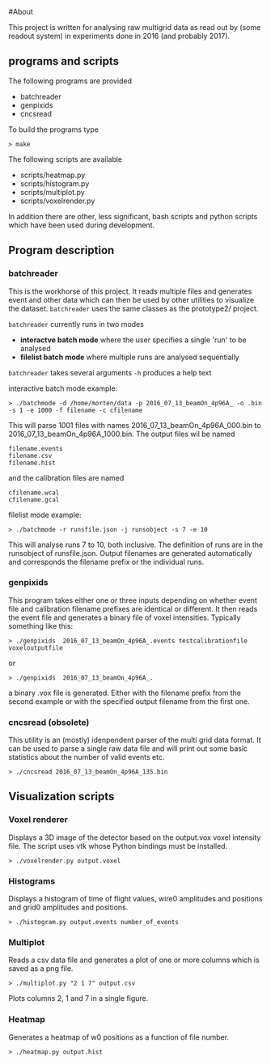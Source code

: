 #About

This project is written for analysing raw multigrid data as read out by
(some readout system) in experiments done in 2016 (and probably 2017).

## programs and scripts

The following programs are provided

 * batchreader
 * genpixids
 * cncsread

 To build the programs type

 `> make`

The following scripts are available

 * scripts/heatmap.py
 * scripts/histogram.py
 * scripts/multiplot.py
 * scripts/voxelrender.py

In addition there are other, less significant, bash scripts and python scripts which have
been used during development.

## Program description

### batchreader
This is the workhorse of this project. It reads multiple files and generates event and other
data which can then be used by other utilities to visualize the dataset. `batchreader` uses
the same classes as the prototype2/ project.

`batchreader` currently runs in two modes

 * **interactve batch mode** where the user specifies a single 'run' to be analysed
 * **filelist batch mode** where multiple runs are analysed sequentially

`batchreader` takes several arguments `-h` produces a help text

interactive batch mode example:

    > ./batchmode -d /home/morten/data -p 2016_07_13_beamOn_4p96A_ -o .bin -s 1 -e 1000 -f filename -c cfilename

This will parse 1001 files with names 2016_07_13_beamOn_4p96A_000.bin to 2016_07_13_beamOn_4p96A_1000.bin. The
output files wil be named

    filename.events
    filename.csv
    filename.hist

and the calibration files are named

    cfilename.wcal
    cfilename.gcal

filelist mode example:

    > ./batchmode -r runsfile.json -j runsobject -s 7 -e 10

This will analyse runs 7 to 10, both inclusive. The definition of runs are in the 
runsobject  of runsfile.json. Output filenames are generated automatically and corresponds 
the filename prefix or the individual runs.

### genpixids

This program takes either one or three inputs depending on whether event file and calibration filename
prefixes are identical or different. It then reads the event file and generates a binary file of voxel 
intensities. Typically something like this:

    > ./genpixids  2016_07_13_beamOn_4p96A_.events testcalibrationfile voxeloutputfile

or

    > ./genpixids  2016_07_13_beamOn_4p96A_.


a binary .vox file is generated. Either with the filename prefix from the second example or with the 
specified output filename from the first one.

### cncsread (obsolete)
This utility is an (mostly) idenpendent parser of the multi grid data format. It can be used
to parse a single raw data file and will print out some basic statistics about the number of
valid events etc.

`> ./cncsread 2016_07_13_beamOn_4p96A_135.bin`

## Visualization scripts

### Voxel renderer
Displays a 3D image of the detector based on the output.vox voxel intensity
file. The script uses vtk whose Python bindings must be installed.

    > ./voxelrender.py output.voxel

### Histograms
Displays a histogram of time of flight values, wire0 amplitudes and positions and
grid0 amplitudes and positions.

    > ./histogram.py output.events number_of_events

### Multiplot
Reads a csv data file and generates a plot of one or more columns which is
saved as a png file.

    > ./multiplot.py "2 1 7" output.csv

Plots columns 2, 1 and 7 in a single figure.

### Heatmap
Generates a heatmap of w0 positions as a function of file number.

    > ./heatmap.py output.hist
